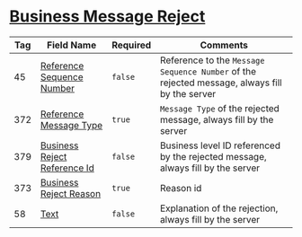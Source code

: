 # [Business Message Reject](https://www.onixs.biz/fix-dictionary/4.2/msgType_j_106.html)

| Tag | Field Name | Required | Comments |
|---|---|---|---|
| 45 | [Reference Sequence Number](https://www.onixs.biz/fix-dictionary/4.2/tagNum_45.html) | `false` | Reference to the `Message Sequence Number` of the rejected message, always fill by the server |
| 372 | [Reference Message Type](https://www.onixs.biz/fix-dictionary/4.2/tagNum_372.html) | `true` | `Message Type` of the rejected message, always fill by the server |
| 379 | [Business Reject Reference Id](https://www.onixs.biz/fix-dictionary/4.2/tagNum_379.html) | `false` | Business level ID referenced by the rejected message, always fill by the server |
| 373 | [Business Reject Reason](https://www.onixs.biz/fix-dictionary/4.2/tagNum_380.html) | `true` | Reason id |
| 58 | [Text](https://www.onixs.biz/fix-dictionary/4.2/tagNum_58.html) | `false` | Explanation of the rejection, always fill by the server |